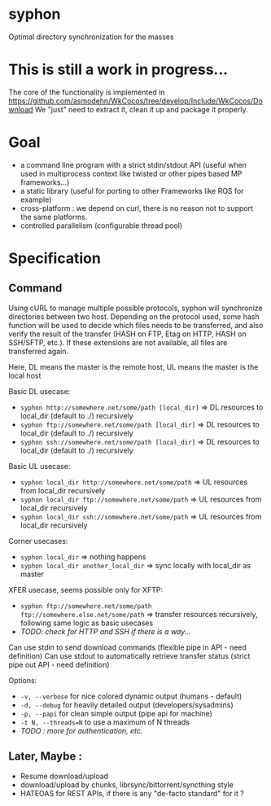 # syphon
Optimal directory synchronization for the masses

# This is still a work in progress...
The core of the functionality is implemented in https://github.com/asmodehn/WkCocos/tree/develop/Include/WkCocos/Download
We "just" need to extract it, clean it up and package it properly.

# Goal

- a command line program with a strict stdin/stdout API (useful when used in multiprocess context like twisted or other pipes based MP frameworks...)
- a static library (useful for porting to other Frameworks like ROS for example)
- cross-platform : we depend on curl, there is no reason not to support the same platforms.
- controlled parallelism (configurable thread pool)

# Specification

## Command

Using cURL to manage multiple possible protocols, syphon will synchronize directories between two host.
Depending on the protocol used, some hash function will be used to decide which files needs to be transferred, and also verify the result of the transfer (HASH on FTP, Etag on HTTP, HASH on SSH/SFTP, etc.).
If these extensions are not available, all files are transferred again.

Here, DL means the master is the remote host, UL means the master is the local host

Basic DL usecase: 

- `syphon http://somewhere.net/some/path [local_dir]` => DL resources to local_dir (default to ./) recursively
- `syphon ftp://somewhere.net/some/path [local_dir]` => DL resources to local_dir (default to ./) recursively
- `syphon ssh://somewhere.net/some/path [local_dir]` => DL resources to local_dir (default to ./) recursively

Basic UL usecase:

- `syphon local_dir http://somewhere.net/some/path` => UL resources from local_dir recursively
- `syphon local_dir ftp://somewhere.net/some/path` => UL resources from local_dir recursively
- `syphon local_dir ssh://somewhere.net/some/path` => UL resources from local_dir recursively

Corner usecases:
- `syphon local_dir` => nothing happens
- `syphon local_dir another_local_dir` => sync locally with local_dir as master

XFER usecase, seems possible only for XFTP:
- `syphon ftp://somewhere.net/some/path ftp://somewhere.else.net/some/path` => transfer resources recursively, following same logic as basic usecases
- *TODO: check for HTTP and SSH if there is a way...*

Can use stdin to send download commands (flexible pipe in API - need definition)
Can use stdout to automatically retrieve transfer status (strict pipe out API - need definition)

Options:
- `-v, --verbose` for nice colored dynamic output (humans - default)
- `-d, --debug` for heavily detailed output (developers/sysadmins)
- `-p, --papi` for clean simple output (pipe api for machine)
- `-t N, --threads=N` to use a maximum of N threads
- *TODO : more for authentication, etc.*

## Later, Maybe : 
- Resume download/upload
- download/upload by chunks, librsync/bittorrent/syncthing style
- HATEOAS for REST APIs, if there is any "de-facto standard" for it ?

